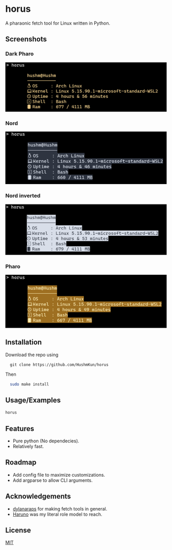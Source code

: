 
# horus

A pharaonic fetch tool for Linux written in Python.


## Screenshots

### Dark Pharo 
![App Screenshot](res\Dark_Pharo.png)
### Nord
![App Screenshot](res\Nord.Png)
### Nord inverted
![App Screenshot](res\Nord_rev.png)
### Pharo
![App Screenshot](res\Pharo.png)


## Installation

Download the repo using
```git
  git clone https://github.com/HushmKun/horus
```
Then 
```bash
  sudo make install
```
    

## Usage/Examples

```Bash
horus
```


## Features

- Pure python (No dependecies).
- Relatively fast.


## Roadmap

- Add config file to maximize customizations.
- Add argparse to allow CLI arguments.


## Acknowledgements

 - [dylanaraps](https://github.com/dylanaraps) for making fetch tools in general.
 - [Haruno](https://github.com/Haruno19) was my literal role model to reach.


## License

[MIT](https://choosealicense.com/licenses/mit/)

